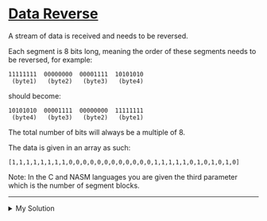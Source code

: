 # [Data Reverse](https://www.codewars.com/kata/569d488d61b812a0f7000015)

A stream of data is received and needs to be reversed.

Each segment is 8 bits long, meaning the order of these segments needs to be reversed, for example:

    11111111  00000000  00001111  10101010
     (byte1)   (byte2)   (byte3)   (byte4)

should become:

    10101010  00001111  00000000  11111111
     (byte4)   (byte3)   (byte2)   (byte1)

The total number of bits will always be a multiple of 8.

The data is given in an array as such:

    [1,1,1,1,1,1,1,1,0,0,0,0,0,0,0,0,0,0,0,0,1,1,1,1,1,0,1,0,1,0,1,0]

Note: In the C and NASM languages you are given the third parameter which is the number of segment blocks.

---

<details><summary>My Solution</summary>

```js
function dataReverse(data) {
  const result = [];
  for (let i = data.length; i - 8 >= 0; i -= 8) {
    result.push(...data.slice(i - 8, i));
  }

  return result;
}
```

</details>
